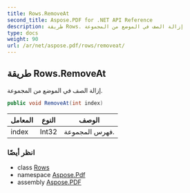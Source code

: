 ```yaml
---
title: Rows.RemoveAt
second_title: Aspose.PDF for .NET API Reference
description: طريقة Rows. إزالة الصف في الموضع من المجموعة
type: docs
weight: 90
url: /ar/net/aspose.pdf/rows/removeat/
---
```

## طريقة Rows.RemoveAt

إزالة الصف في الموضع من المجموعة.

```csharp
public void RemoveAt(int index)
```

| المعامل | النوع | الوصف |
| --- | --- | --- |
| index | Int32 | فهرس المجموعة. |

### انظر أيضًا

* class [Rows](../)
* namespace [Aspose.Pdf](../../../aspose.pdf/)
* assembly [Aspose.PDF](../../../)